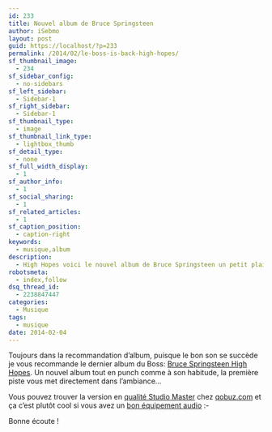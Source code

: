 ```yaml
---
id: 233
title: Nouvel album de Bruce Springsteen
author: iSebmo
layout: post
guid: https://localhost/?p=233
permalink: /2014/02/le-boss-is-back-high-hopes/
sf_thumbnail_image:
  - 234
sf_sidebar_config:
  - no-sidebars
sf_left_sidebar:
  - Sidebar-1
sf_right_sidebar:
  - Sidebar-1
sf_thumbnail_type:
  - image
sf_thumbnail_link_type:
  - lightbox_thumb
sf_detail_type:
  - none
sf_full_width_display:
  - 1
sf_author_info:
  - 1
sf_social_sharing:
  - 1
sf_related_articles:
  - 1
sf_caption_position:
  - caption-right
keywords:
  - musique,album
description:
  - High Hopes voici le nouvel album de Bruce Springsteen un petit plaisir pour les oreilles et du punch pour commencer vos journées par ce temps tout triste...
robotsmeta:
  - index,follow
dsq_thread_id:
  - 2238847447
categories:
  - Musique
tags:
  - musique
date: 2014-02-04
---
```

Toujours dans la recommandation d&rsquo;album, puisque le bon son se succède je vous recommande le dernier album du Boss: <a href="https://www.amazon.fr/gp/product/B00H317OF8/ref=as_li_ss_tl?ie=UTF8&camp=1642&creative=19458&creativeASIN=B00H317OF8&linkCode=as2&tag=tfadafr04-21" target="_blank">Bruce Springsteen High Hopes</a>. Un nouvel album tout en punch comme à son habitude, la première piste vous met directement dans l&rsquo;ambiance&#8230;

Vous pouvez trouver la version en <a href="https://www.qobuz.com/album/high-hopes-bruce-springsteen/0886444331043?qref=dac_4" target="_blank">qualité Studio Master</a> chez <a href="https://www.qobuz.com" target="_blank">qobuz.com</a> et ça c&rsquo;est plutôt cool si vous avez un <a title="Rega et enceintes elipson" href="https://localhost/2014/01/rega-et-enceintes-elipson/" target="_blank">bon équipement audio</a> <img src="https://localhost/wp-includes/images/smilies/simple-smile.png" alt=":-)" class="wp-smiley" style="height: 1em; max-height: 1em;" />

Bonne écoute !